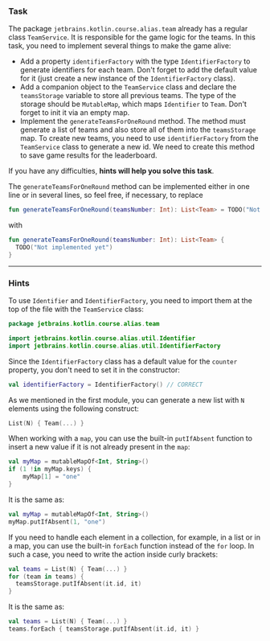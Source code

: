 ### Task

The package `jetbrains.kotlin.course.alias.team` already has a regular class `TeamService`.
It is responsible for the game logic for the teams. In this task, you need to implement several things to make the game alive:

- Add a property `identifierFactory` with the type `IdentifierFactory` to generate identifiers for each team.
  Don't forget to add the default value for it (just create a new instance of the `IdentifierFactory` class).
- Add a companion object to the `TeamService` class and declare the `teamsStorage` variable to store all previous teams.
  The type of the storage should be `MutableMap`, which maps `Identifier` to `Team`. Don't forget to init it via an empty map.
- Implement the `generateTeamsForOneRound` method.
  The method must generate a list of teams and also store all of them into the `teamsStorage` map.
  To create new teams, you need to use `identifierFactory` from the `TeamService` class to generate a new id.
  We need to create this method to save game results for the leaderboard.

If you have any difficulties, **hints will help you solve this task**.

<div class="hint" title="Click me to learn how to convert the generateTeamsForOneRound method from expression form to regular form">

The `generateTeamsForOneRound` method can be implemented either in one line or in several lines, 
so feel free, if necessary, to replace 
```kotlin
fun generateTeamsForOneRound(teamsNumber: Int): List<Team> = TODO("Not implemented yet")
``` 
with 
```kotlin
fun generateTeamsForOneRound(teamsNumber: Int): List<Team> { 
  TODO("Not implemented yet") 
}
```

</div>


----

### Hints

<div class="hint" title="Click me to learn about importing Identifier">

To use `Identifier` and `IdentifierFactory`, you need to import them at the top of the file with the `TeamService` class:

  ```kotlin
  package jetbrains.kotlin.course.alias.team

  import jetbrains.kotlin.course.alias.util.Identifier
  import jetbrains.kotlin.course.alias.util.IdentifierFactory
  ```
</div>

<div class="hint" title="Click me to learn how to create the IdentifierFactory class">

Since the `IdentifierFactory` class has a default value for the `counter` property,
you don't need to set it in the constructor:

  ```kotlin
  val identifierFactory = IdentifierFactory() // CORRECT
  ```
</div>

<div class="hint" title="Click me to learn how to generate a list with teams">

As we mentioned in the first module, you can generate a new list with `N` elements using the following construct:
  ```kotlin
  List(N) { Team(...) }
  ```
</div>

<div class="hint" title="Click me to learn about the putIfAbsent built-in function">

When working with a `map`, you can use the built-in `putIfAbsent` function to insert a new value if it is not already present in the `map`:
  ```kotlin
  val myMap = mutableMapOf<Int, String>()
  if (1 !in myMap.keys) {
      myMap[1] = "one"
  }
  ```
It is the same as:
  ```kotlin
  val myMap = mutableMapOf<Int, String>()
  myMap.putIfAbsent(1, "one")
  ```
</div>

<div class="hint" title="Click me to learn about the forEach built-in function">

If you need to handle each element in a collection, for example, in a list or in a map,
you can use the built-in `forEach` function instead of the `for` loop.
In such a case, you need to write the action inside curly brackets:
  ```kotlin
  val teams = List(N) { Team(...) }
  for (team in teams) {
    teamsStorage.putIfAbsent(it.id, it)
  }
  ```
It is the same as:
  ```kotlin
  val teams = List(N) { Team(...) }
  teams.forEach { teamsStorage.putIfAbsent(it.id, it) }
  ```
</div>
